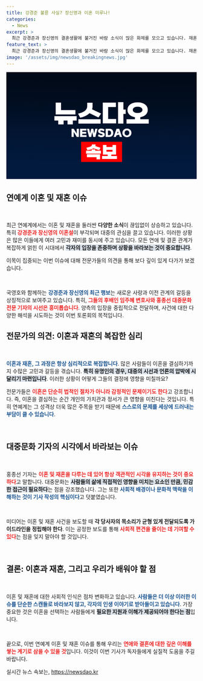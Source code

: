 ```yaml
---
title: 강경준 불륜 사실? 장신영과 이혼 미루나!
categories:
  - News
excerpt: >
  최근 강경준과 장신영의 결혼생활에 불거진 바람 소식이 많은 화제를 모으고 있습니다. 재혼과 이혼 소송의 갈림길에 선 이들의 진실은 과연 무엇일까요? 클릭해 확인해 보세요!
feature_text: >
  최근 강경준과 장신영의 결혼생활에 불거진 바람 소식이 많은 화제를 모으고 있습니다. 재혼과 이혼 소송의 갈림길에 선 이들의 진실은 과연 무엇일까요? 클릭해 확인해 보세요!
image: '/assets/img/newsdao_breakingnews.jpg'
---
```


<p><img src="/assets/img/newsdao_breakingnews.jpg" alt="ranknews 속보" /></p>

<h2 data-ke-size="size26">연예계 이혼 및 재혼 이슈</h2>

<p data-ke-size="size16">&nbsp;</p>

<p>최근 연예계에서는 이혼 및 재혼을 둘러싼 <b>다양한 소식</b>이 끊임없이 상승하고 있습니다. 특히<strong><b><span style="color: #ee2323;"> 강경준과 장신영의 이혼설</span></b></strong>이 부각되며 대중의 관심을 끌고 있습니다. 이러한 상황은 많은 이들에게 여러 고민과 재미를 동시에 주고 있습니다. 모든 연애 및 결혼 관계가 복잡하게 얽힌 이 시대에서 <b><span style="background-color: #21538527;">각자의 입장을 존중하며 상황을 바라보는 것이 중요합니다</span></b>. </p>

<p>이목이 집중되는 이번 이슈에 대해 전문가들의 의견을 통해 보다 깊이 있게 다가가 보겠습니다.</p>

<p data-ke-size="size16">&nbsp;</p>

<p>국영호와 함께하는 <b><span style="color: #1a5490;">강경준과 장신영의 최근 행보</span></b>는 새로운 사랑과 이전 관계의 갈등을 상징적으로 보여주고 있습니다. 특히,<b><span style="color: #ee2323;"> 그들의 후배인 임주혜 변호사와 홍종선 대중문화 전문 기자의 시선은 흥미롭습니다</span></b>. 양측의 입장을 중립적으로 전달하며, 사건에 대한 다양한 해석을 시도하는 것이 이번 토론회의 목적입니다.</p>

<h2 data-ke-size="size26">전문가의 의견: 이혼과 재혼의 복잡한 심리</h2>

<p data-ke-size="size16">&nbsp;</p>

<p><b><span style="color: #1a5490;">이혼과 재혼, 그 과정은 항상 심리적으로 복잡합니다</span></b>. 많은 사람들이 이혼을 결심하기까지 수많은 고민과 갈등을 겪습니다. <b><span style="background-color: #21538527;">특히 유명인의 경우, 대중의 시선과 언론의 압박에 시달리기 마련입니다</span></b>. 이러한 상황이 어떻게 그들의 결정에 영향을 미칠까요?</p>

<p>전문가들은 <b><span style="color: #ee2323;">이혼은 단순히 법적인 절차가 아니라 감정적인 문제이기도 한다</span></b>고 강조합니다. 즉, 이혼을 결심하는 순간 개인의 가치관과 정서가 큰 영향을 미친다는 것입니다. 특히 연예계는 그 성격상 더욱 많은 주목을 받기 때문에 <b><span style="color: #1a5490;">스스로의 문제를 세상에 드러내는 부담이 클 수 있습니다</span></b>.</p>

<p data-ke-size="size16">&nbsp;</p>

<h2 data-ke-size="size26">대중문화 기자의 시각에서 바라보는 이슈</h2>

<p data-ke-size="size16">&nbsp;</p>

<p>홍종선 기자는 <b><span style="color: #ee2323;">이혼 및 재혼을 다루는 데 있어 항상 객관적인 시각을 유지하는 것이 중요하다</span></b>고 말합니다. 대중문화는 <b><span style="background-color: #21538527;">사람들의 삶에 직접적인 영향을 미치는 요소인 만큼, 민감한 접근이 필요하다</span></b>는 점을 강조했습니다. 그는 또한 <b><span style="color: #1a5490;">사회적 배경이나 문화적 맥락을 이해하는 것이 기사 작성의 핵심이다</span></b>고 덧붙였습니다.</p>

<p data-ke-size="size16">&nbsp;</p>

<p>미디어는 이혼 및 재혼 사건을 보도할 때 <b>각 당사자의 목소리가 균형 있게 전달되도록 가이드라인을 정립해야 한다</b>. 이는 공정한 보도를 통해 <b><span style="color: #ee2323;">사회적 편견을 줄이는 데 기여할 수 있다</span></b>는 점을 잊지 말아야 할 것입니다.</p>

<p data-ke-size="size16">&nbsp;</p>

<h2 data-ke-size="size26">결론: 이혼과 재혼, 그리고 우리가 배워야 할 점</h2>

<p data-ke-size="size16">&nbsp;</p>

<p>이혼 및 재혼에 대한 사회적 인식은 점차 변화하고 있습니다.<b><span style="color: #1a5490;"> 사람들은 더 이상 이러한 이슈를 단순한 스캔들로 바라보지 않고, 각자의 인생 이야기로 받아들이고 있습니다</span></b>.
가장 중요한 것은 이혼을 선택하는 사람들에게 <b><span style="background-color: #21538527;">필요한 지원과 이해가 제공되어야 한다는 점</span></b>입니다.</p>

<p data-ke-size="size16">&nbsp;</p>

<p>끝으로, 이번 연예계 이혼 및 재혼 이슈를 통해 우리는 <b><span style="color: #ee2323;">연애와 결혼에 대한 깊은 이해를 쌓는 계기로 삼을 수 있을 것</span></b>입니다. 이것이 이번 기사가 독자들에게 실질적 도움을 주길 바랍니다.</p>
실시간 뉴스 속보는, <a href="https://newsdao.kr" rel="dofollow">https://newsdao.kr</a>


